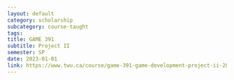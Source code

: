```yaml
---
layout: default
category: scholarship
subcategory: course-taught
tags:
title: GAME 391
subtitle: Project II
semester: SP
date: 2023-01-01
link: https://www.twu.ca/course/game-391-game-development-project-ii-2022-2023
---
```

